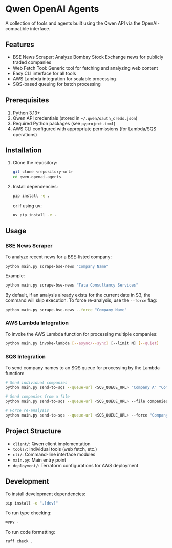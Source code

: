 # Qwen OpenAI Agents

A collection of tools and agents built using the Qwen API via the OpenAI-compatible interface.

## Features

- BSE News Scraper: Analyze Bombay Stock Exchange news for publicly traded companies
- Web Fetch Tool: Generic tool for fetching and analyzing web content
- Easy CLI interface for all tools
- AWS Lambda integration for scalable processing
- SQS-based queuing for batch processing

## Prerequisites

1. Python 3.13+
2. Qwen API credentials (stored in `~/.qwen/oauth_creds.json`)
3. Required Python packages (see `pyproject.toml`)
4. AWS CLI configured with appropriate permissions (for Lambda/SQS operations)

## Installation

1. Clone the repository:
   ```bash
   git clone <repository-url>
   cd qwen-openai-agents
   ```

2. Install dependencies:
   ```bash
   pip install -e .
   ```
   or if using uv:
   ```bash
   uv pip install -e .
   ```

## Usage

### BSE News Scraper

To analyze recent news for a BSE-listed company:

```bash
python main.py scrape-bse-news "Company Name"
```

Example:
```bash
python main.py scrape-bse-news "Tata Consultancy Services"
```

By default, if an analysis already exists for the current date in S3, the command will skip execution. To force re-analysis, use the `--force` flag:

```bash
python main.py scrape-bse-news --force "Company Name"
```

### AWS Lambda Integration

To invoke the AWS Lambda function for processing multiple companies:

```bash
python main.py invoke-lambda [--async/--sync] [--limit N] [--quiet]
```

### SQS Integration

To send company names to an SQS queue for processing by the Lambda function:

```bash
# Send individual companies
python main.py send-to-sqs --queue-url <SQS_QUEUE_URL> "Company A" "Company B"

# Send companies from a file
python main.py send-to-sqs --queue-url <SQS_QUEUE_URL> --file companies.txt

# Force re-analysis
python main.py send-to-sqs --queue-url <SQS_QUEUE_URL> --force "Company A"
```

## Project Structure

- `client/`: Qwen client implementation
- `tools/`: Individual tools (web fetch, etc.)
- `cli/`: Command-line interface modules
- `main.py`: Main entry point
- `deployment/`: Terraform configurations for AWS deployment

## Development

To install development dependencies:
```bash
pip install -e ".[dev]"
```

To run type checking:
```bash
mypy .
```

To run code formatting:
```bash
ruff check .
```